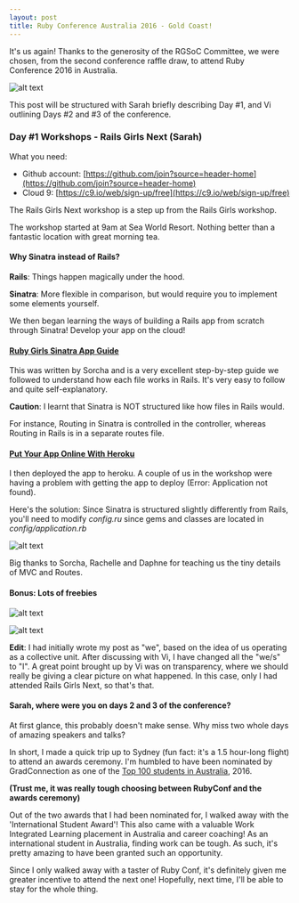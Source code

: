 ```yaml
---
layout: post
title: Ruby Conference Australia 2016 - Gold Coast!
---
```


It's us again! Thanks to the generosity of the RGSoC Committee, we were chosen, from the second conference raffle draw, to attend Ruby Conference 2016 in Australia. 

![alt text](http://rack.2.mshcdn.com/media/ZgkyMDEzLzA4LzA1LzFmL2hhcnJ5cG90dGVyLjYxNjYzLmdpZgpwCXRodW1iCTg1MHg4NTA-CmUJanBn/7b260797/147/harry-potter.jpg)

This post will be structured with Sarah briefly describing Day #1, and Vi outlining Days #2 and #3 of the conference.

### Day #1 Workshops - Rails Girls Next (Sarah)

What you need:

- Github account: [https://github.com/join?source=header-home](https://github.com/join?source=header-home)
- Cloud 9: [https://c9.io/web/sign-up/free](https://c9.io/web/sign-up/free)

The Rails Girls Next workshop is a step up from the Rails Girls workshop. 

The workshop started at 9am at Sea World Resort. Nothing better than a fantastic location with great morning tea.

#### Why Sinatra instead of Rails?

**Rails**: Things happen magically under the hood.

**Sinatra**: More flexible in comparison, but would require you to implement some elements yourself.

We then began learning the ways of building a Rails app from scratch through Sinatra! Develop your app on the cloud!

#### [Ruby Girls Sinatra App Guide](http://railsgirls-bne.github.io/sinatra-app-guide)

This was written by Sorcha and is a very excellent step-by-step guide we followed to understand how each file works in Rails. It's very easy to follow and quite self-explanatory.

**Caution**: I learnt that Sinatra is NOT structured like how files in Rails would. 

For instance, Routing in Sinatra is controlled in the controller, whereas Routing in Rails is in a separate routes file.

#### [Put Your App Online With Heroku](http://railsgirls-bne.github.io/heroku)

I then deployed the app to heroku. A couple of us in the workshop were having a problem with getting the app to deploy (Error: Application not found).

Here's the solution: Since Sinatra is structured slightly differently from Rails, you'll need to modify *config.ru* since gems and classes are located in *config/application.rb*

![alt text](https://www.dropbox.com/sc/6bzcmtnd9v6wk90/AADdZZf7Aejm3tPKOEUSEvEpa?dl=1) 

Big thanks to Sorcha, Rachelle and Daphne for teaching us the tiny details of MVC and Routes.

#### Bonus: Lots of freebies

![alt text](https://www.dropbox.com/sc/ueg6rawwimaxw72/AADeFEa_IBJ2E-hAlcg0DQE1a?dl=1)

![alt text](https://www.dropbox.com/sc/xsaziedizmf7fbn/AACGdQetrpO0ygaa0zStksjka?dl=1)

**Edit**: I had initially wrote my post as "we", based on the idea of us operating as a collective unit. After discussing with Vi, I have changed all the "we/s" to "I". A great point brought up by Vi was on transparency, where we should really be giving a clear picture on what happened. In this case, only I had attended Rails Girls Next, so that's that.

#### Sarah, where were you on days 2 and 3 of the conference?

At first glance, this probably doesn't make sense. Why miss two whole days of amazing speakers and talks? 

In short, I made a quick trip up to Sydney (fun fact: it's a 1.5 hour-long flight) to attend an awards ceremony. I'm humbled to have been nominated by GradConnection as one of the [Top 100 students in Australia](https://au.gradconnection.com/top100/), 2016.

**(Trust me, it was really tough choosing between RubyConf and the awards ceremony)**

Out of the two awards that I had been nominated for, I walked away with the 'International Student Award'! This also came with a valuable Work Integrated Learning placement in Australia and career coaching! As an international student in Australia, finding work can be tough. As such, it's pretty amazing to have been granted such an opportunity.

Since I only walked away with a taster of Ruby Conf, it's definitely given me greater incentive to attend the next one! Hopefully, next time, I'll be able to stay for the whole thing.



